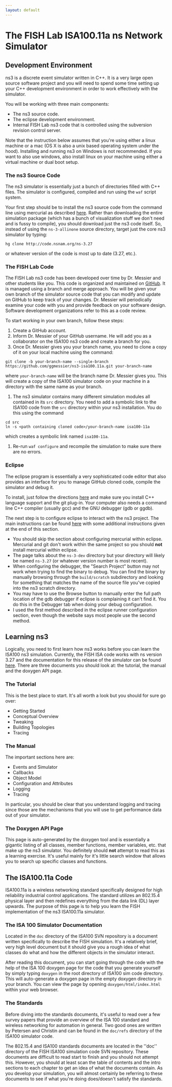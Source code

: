 ```yaml
---
layout: default
---
```

# The FISH Lab ISA100.11a ns Network Simulator

## Development Environment 

ns3 is a discrete event simulator written in C++.  It is a very large open source software project and you will need to spend some time setting up your C++ development environment in order to work effectively with the simulator.

You will be working with three main components:
* The ns3 source code.
* The eclipse development environment.
* Internal FISH Lab ns3 code that is controlled using the subversion revision control server.

Note that the instruction below assumes that you're using either a linux machine or a mac (OS X is also a unix based operating system under the hood).  Installing and running ns3 on Windows is not recommended.  If you want to also use windows, also install linux on your machine using either a virtual machine or dual boot setup.

### The ns3 Source Code 
The ns3 simulator is essentially just a bunch of directories filled with C++ files.  The simulator is configured, compiled and run using the `waf` script system.

Your first step should be to install the ns3 source code from the command line using mercurial as described [here](http://www.nsnam.org/wiki/Installation).  Rather than downloading the entire simulation package (which has a bunch of visualization stuff we don't need and is fussy to compile), you should download just the ns3 code itself.  So, instead of using the `ns-3-allinone` source directory, target just the core ns3 simulator by typing:

```
hg clone http://code.nsnam.org/ns-3.27
```

or whatever version of the code is most up to date (3.27, etc.).

### The FISH Lab Code
The FISH Lab ns3 code has been developed over time by Dr. Messier and other students like you.  This code is organized and maintained on [GitHub](http://www.github.com).  It is managed using a branch and merge approach.  You will be given your own branch of the simulator source code that you can modify and update on GitHub to keep track of your changes.  Dr. Messier will periodically examine your code with you and provide feedback on your software design.  Software development organizations refer to this as a code review.

To start working in your own branch, follow these steps:

1. Create a GitHub account.
1. Inform Dr. Messier of your GitHub username.  He will add you as a collaborator on the ISA100 ns3 code and create a branch for you.
1. Once Dr. Messier gives you your branch name, you need to clone a copy of it on your local machine using the command:
```
git clone -b your-branch-name --single-branch https://github.com/ggmessier/ns3-isa100.11a.git your-branch-name
```
where `your-branch-name` will be the branch name Dr. Messier gives you.  This will create a copy of the ISA100 simulator code on your machine in a directory with the same name as your branch.
1. The ns3 simulator contains many different simulation modules all contained in its `src` directory.  You need to add a symbolic link to the ISA100 code from the `src` directory within your ns3 installation.  You do this using the command 
```
cd src
ln -s <path containing cloned code>/your-branch-name isa100-11a
```
which creates a symbolic link named `isa100-11a`.
1. Re-run `waf configure` and recompile the simulation to make sure there are no errors.

### Eclipse
The eclipse program is essentially a very sophisticated code editor that also provides an interface for you to manage GitHub cloned code, compile the simulator and debug it.

To install, just follow the directions [here](https://www.eclipse.org/) and make sure you install C++ language support and the git plug-in.  Your computer also needs a command line C++ compiler (usually gcc) and the GNU debugger (gdb or ggdb).

The next step is to configure eclipse to interact with the ns3 project.  The main instructions can be found [here](http://www.nsnam.org/wiki/HOWTO_configure_Eclipse_with_ns-3) with some additional instructions given at the end of this section.  

* You should skip the section about configuring mercurial within eclipse.  Mercurial and git don't work within the same project so you should **not** install mercurial within eclipse.
* The page talks about the `ns-3-dev` directory but your directory will likely be named `ns-3.27` (or whatever version number is most recent).
* When configuring the debugger, the "Search Project" button may not work when trying to find the binary to debug.  You can find the binary by manually browsing through the `build/scratch` subdirectory and looking for something that matches the name of the source file you've copied into the ns3 scratch directory.
* You may have to use the Browse button to manually enter the full path location of the gdb debugger if eclipse is complaining it can't find it.  You do this in the Debugger tab when doing your debug configuration.
* I used the first method described in the eclipse runner configuration section, even though the website says most people use the second method.


## Learning ns3

Logically, you need to first learn how ns3 works before you can learn the ISA100 ns3 simulation.  Currently, the FISH ISA code works with ns version 3.27 and the documentation for this release of the simulator can be found  [here](http://www.nsnam.org/ns-3-27/documentation/).  There are three documents you should look at: the tutorial, the manual and the doxygen API page.

### The Tutorial 
This is the best place to start.  It's all worth a look but you should for sure go over:
- Getting Started
- Conceptual Overview
- Tweaking
- Building Topologies
- Tracing

### The Manual
The important sections here are:
- Events and Simulator
- Callbacks
- Object Model
- Configuration and Attributes
- Logging
- Tracing

In particular, you should be clear that you understand logging and tracing since those are the mechanisms that you will use to get performance data out of your simulator.

### The Doxygen API Page
This page is auto-generated by the doxygen tool and is essentially a gigantic listing of all classes, member functions, member variables, etc. that make up the ns3 simulator.  You definitely should **not** attempt to read this as a learning exercise.  It's useful mainly for it's little search window that allows you to search up specific classes and functions.




## The ISA100.11a Code

ISA100.11a is a wireless networking standard specifically designed for high reliability industrial control applications.  The standard utilizes an 802.15.4 physical layer and then redefines everything from the data link (DL) layer upwards.  The purpose of this page is to help you learn the FISH implementation of the ns3 ISA100.11a simulator.


### The ISA 100 Simulator Documentation
Located in the `doc` directory of the ISA100 SVN repository is a document written specifically to describe the FISH simulation.  It's a relatively brief, very high level document but it should give you a rough idea of what classes do what and how the different objects in the simulator interact.

After reading this document, you can start going through the code with the help of the ISA 100 doxygen page for the code that you generate yourself by simply typing `doxygen` in the root directory of ISA100 sim code directory.  This will auto-generate a doxygen page in the empty doxygen directory in your branch.  You can view the page by opening `doxygen/html/index.html` within your web browser.

### The Standards
Before diving into the standards documents, it's useful to read over a few survey papers that provide an overview of the ISA 100 standard and wireless networking for automation in general.  Two good ones are written by Petersen and Christin and can be found in the `doc/refs` directory of the ISA100 simulator code.

The 802.15.4 and ISA100 standards documents are located in the ''doc'' directory of the FISH ISA100 simulation code SVN repository.  These documents are difficult to read start to finish and you should not attempt this.  However, you should at least scan the table of contents and the intro sections to each chapter to get an idea of what the documents contain.  As you develop your simulation, you will almost certainly be referring to these documents to see if what you're doing does/doesn't satisfy the standards.


